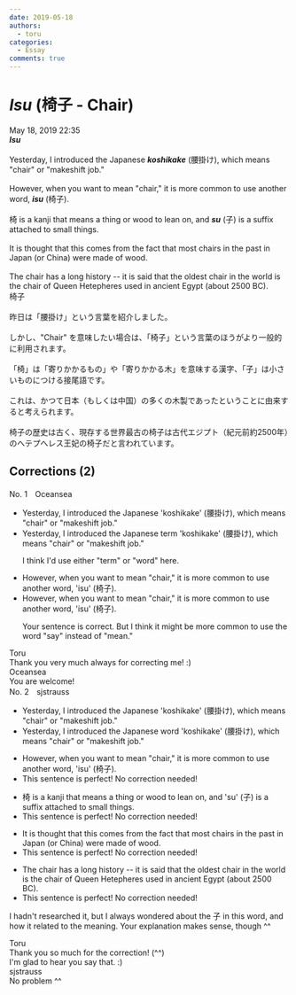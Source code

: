```yaml
---
date: 2019-05-18
authors:
  - toru
categories:
  - Essay
comments: true
---
```


# <strong><em>Isu</strong></em> (椅子 - Chair)
<div class="date">May 18, 2019 22:35</div>
<div id="post"><div id="body_show_ori">
<strong><em>Isu</strong></em><br/><br/>Yesterday, I introduced the Japanese <strong><em>koshikake</em></strong> (腰掛け), which means "chair" or "makeshift job."<br/><br/>However, when you want to mean "chair," it is more common to use another word, <strong><em>isu</em></strong> (椅子).<br/><br/>椅 is a kanji that means a thing or wood to lean on, and <strong><em>su</em></strong> (子) is a suffix attached to small things.<br/><br/>It is thought that this comes from the fact that most chairs in the past in Japan (or China) were made of wood.<br/><br/>The chair has a long history -- it is said that the oldest chair in the world is the chair of Queen Hetepheres used in ancient Egypt (about 2500 BC).
</div></div>

<!-- more -->

<div id="post_ja"><div id="body_show_mo">
椅子<br/><br/>昨日は「腰掛け」という言葉を紹介しました。<br/><br/>しかし、"Chair" を意味したい場合は、「椅子」という言葉のほうがより一般的に利用されます。<br/><br/>「椅」は「寄りかかるもの」や「寄りかかる木」を意味する漢字、「子」は小さいものにつける接尾語です。<br/><br/>これは、かつて日本（もしくは中国）の多くの木製であったということに由来すると考えられます。<br/><br/>椅子の歴史は古く、現存する世界最古の椅子は古代エジプト（紀元前約2500年）のへテプへレス王妃の椅子だと言われています。
</div></div>

## Corrections (2)
<div id="block"><div class="first_name"> No. 1　<span class="just_name">Oceansea</span></div><div id="block2">
<ul class="correction_field">
<li class="incorrect">Yesterday, I introduced the Japanese 'koshikake' (腰掛け), which means "chair" or "makeshift job."</li>
<li class="corrected correct">
Yesterday, I introduced the Japanese <span class="f_blue">term </span>'koshikake' (腰掛け), which means "chair" or "makeshift job."
<p class="correction_comment">I think I'd use either "term" or "word" here.</p>
</li>
</ul>
<ul class="correction_field">
<li class="incorrect">However, when you want to mean "chair," it is more common to use another word, 'isu' (椅子).</li>
<li class="corrected correct">
However, when you want to mean "chair," it is more common to use another word, 'isu' (椅子).
<p class="correction_comment">Your sentence is correct. But I think it might be more common to use the word "say" instead of "mean."</p>
</li>
</ul>
</div><div class="name"><span class="just_name">Toru</span><br>
Thank you very much always for correcting me! :)
</div>
<div class="name"><span class="just_name">Oceansea</span><br>
You are welcome!
</div>
</div>
<div id="block"><div class="first_name"> No. 2　<span class="just_name">sjstrauss</span></div><div id="block2">
<ul class="correction_field">
<li class="incorrect">Yesterday, I introduced the Japanese 'koshikake' (腰掛け), which means "chair" or "makeshift job."</li>
<li class="corrected correct">
Yesterday, I introduced the Japanese <span class="f_red">word </span>'koshikake' (腰掛け), which means "chair" or "makeshift job."
</li>
</ul>
<ul class="correction_field">
<li class="incorrect">However, when you want to mean "chair," it is more common to use another word, 'isu' (椅子).</li>
<li class="corrected perfect">This sentence is perfect! No correction needed!</li>
</ul>
<ul class="correction_field">
<li class="incorrect">椅 is a kanji that means a thing or wood to lean on, and 'su' (子) is a suffix attached to small things.</li>
<li class="corrected perfect">This sentence is perfect! No correction needed!</li>
</ul>
<ul class="correction_field">
<li class="incorrect">It is thought that this comes from the fact that most chairs in the past in Japan (or China) were made of wood.</li>
<li class="corrected perfect">This sentence is perfect! No correction needed!</li>
</ul>
<ul class="correction_field">
<li class="incorrect">The chair has a long history -- it is said that the oldest chair in the world is the chair of Queen Hetepheres used in ancient Egypt (about 2500 BC).</li>
<li class="corrected perfect">This sentence is perfect! No correction needed!</li>
</ul>
<p class="comment_small">
 I hadn't researched it, but I always wondered about the 子 in this word, and how it related to the meaning. Your explanation makes sense, though ^^
</p>

</div><div class="name"><span class="just_name">Toru</span><br>
Thank you so much for the correction! (^^)<br/>I'm glad to hear you say that. :)
</div>
<div class="name"><span class="just_name">sjstrauss</span><br>
No problem ^^
</div>
</div>
